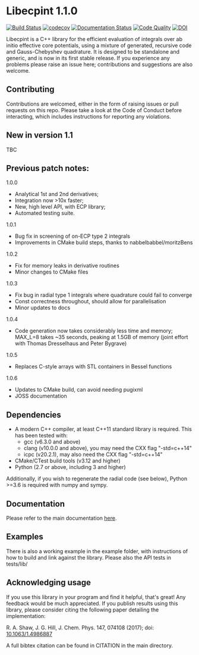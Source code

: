 # Libecpint 1.1.0

[![Build Status](https://dev.azure.com/robertshaw383/libecpint/_apis/build/status/robashaw.libecpint?branchName=master)](https://dev.azure.com/robertshaw383/libecpint/_build/latest?definitionId=2&branchName=master)
[![codecov](https://codecov.io/gh/robashaw/libecpint/branch/master/graph/badge.svg)](https://codecov.io/gh/robashaw/libecpint)
[![Documentation Status](https://readthedocs.org/projects/libecpint/badge/?version=latest)](https://libecpint.readthedocs.io/en/latest/index.html)
[![Code Quality](https://www.code-inspector.com/project/15206/status/svg)]()
[![DOI](https://zenodo.org/badge/DOI/10.5281/zenodo.4694353.svg)](https://doi.org/10.5281/zenodo.4694353)

Libecpint is a C++ library for the efficient evaluation of integrals over ab initio effective core potentials, using a mixture of generated, recursive code and Gauss-Chebyshev quadrature. It is designed to be standalone and generic, and is now in its first stable release. If you experience any problems please raise an issue here; contributions and suggestions are also welcome.

## Contributing

Contributions are welcomed, either in the form of raising issues or pull requests on this repo. Please take a look at the Code of Conduct before interacting, which includes instructions for reporting any violations.

## New in version 1.1

TBC

## Previous patch notes:

1.0.0
- Analytical 1st and 2nd derivatives;
- Integration now >10x faster;
- New, high level API, with ECP library;
- Automated testing suite.

1.0.1
- Bug fix in screening of on-ECP type 2 integrals
- Improvements in CMake build steps, thanks to nabbelbabbel/moritzBens

1.0.2
- Fix for memory leaks in derivative routines
- Minor changes to CMake files

1.0.3
- Fix bug in radial type 1 integrals where quadrature could fail to converge
- Const correctness throughout, should allow for parallelisation
- Minor updates to docs

1.0.4
- Code generation now takes considerably less time and memory; MAX_L=8 takes ~35 seconds, peaking at 1.5GB of memory (joint effort with Thomas Dresselhaus and Peter Bygrave)

1.0.5
- Replaces C-style arrays with STL containers in Bessel functions

1.0.6
- Updates to CMake build, can avoid needing pugixml
- JOSS documentation


## Dependencies

- A modern C++ compiler, at least C++11 standard library is required. This has been tested with:
  * gcc (v6.3.0 and above)
  * clang (v10.0.0 and above), you may need the CXX flag "-std=c++14"
  * icpc (v20.2.1), may also need the CXX flag "-std=c++14"
- CMake/CTest build tools (v3.12 and higher)
- Python (2.7 or above, including 3 and higher)

Additionally, if you wish to regenerate the radial code (see below),  Python >=3.6 is required with numpy and sympy.

## Documentation

Please refer to the main documentation [here](https://libecpint.readthedocs.io/en/latest/index.html).

## Examples

There is also a working example in the example folder, with instructions of how to build and link against the library. Please also the API tests in tests/lib/

## Acknowledging usage

If you use this library in your program and find it helpful, that's great! Any feedback would be much appreciated. If you publish results using this library, please consider citing the following paper detailing the implementation:

R. A. Shaw, J. G. Hill, J. Chem. Phys. 147, 074108 (2017); doi: [10.1063/1.4986887](http://dx.doi.org/10.1063/1.4986887)

A full bibtex citation can be found in CITATION in the main directory.
